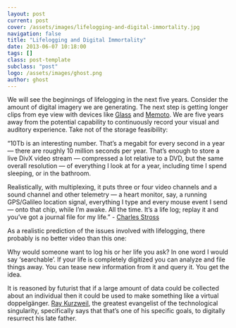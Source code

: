 ```yaml
---
layout: post
current: post
cover: /assets/images/lifelogging-and-digital-immortality.jpg
navigation: false
title: "Lifelogging and Digital Immortality"
date: 2013-06-07 10:18:00
tags: []
class: post-template
subclass: "post"
logo: /assets/images/ghost.png
author: ghost
---
```


We will see the beginnings of lifelogging in the next five years. Consider the amount of digital imagery we are generating. The next step is getting longer clips from eye view with devices like [Glass](https://href.li/?http://www.google.com/glass/start/how-it-feels/) and [Memoto](https://href.li/?https://www.youtube.com/watch?v=QsXeMrqNG9c). We are five years away from the potential capability to continuously record your visual and auditory experience. Take not of the storage feasibility:

“10Tb is an interesting number. That’s a megabit for every second in a year — there are roughly 10 million seconds per year. That’s enough to store a live DivX video stream — compressed a lot relative to a DVD, but the same overall resolution — of everything I look at for a year, including time I spend sleeping, or in the bathroom.

Realistically, with multiplexing, it puts three or four video channels and a sound channel and other telemetry — a heart monitor, say, a running GPS/Galileo location signal, everything I type and every mouse event I send — onto that chip, while I’m awake. All the time. It’s a life log; replay it and you’ve got a journal file for my life.” - [Charles Stross](https://href.li/?http://www.antipope.org/charlie/blog-static/2007/05/shaping_the_future.html)

As a realistic prediction of the issues involved with lifelogging, there probably is no better video than this one:

Why would someone want to log his or her life you ask? In one word I would say ‘searchable’. If your life is completely digitized you can analyze and file things away. You can tease new information from it and query it. You get the idea.

It is reasoned by futurist that if a large amount of data could be collected about an individual then it could be used to make something like a virtual doppelgänger. [Ray Kurzweil](https://href.li/?http://en.wikipedia.org/wiki/Ray_Kurzweil), the greatest evangelist of the technological singularity, specifically says that that’s one of his specific goals, to digitally resurrect his late father.

